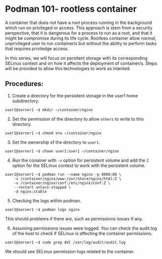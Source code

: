 # Podman 101- rootless container
A container that does not have a root process running in the background which run on privileged  or access. This approach is stem from a security perspective, that it is dangerous for a process to run as a root, and that it might be compromise
during its life cycle. Rootless container allow normal, unprivileged user to run container/s but without the ability to perform tasks that
requires priviledge access.

In this series, we will focus on persitent storage with its corresponding SELinux context and on how it affects the deployment of container/s. Steps will be provided to allow this technologies to work as intented.

## Procedures:

1. Create a directory for the persistent storage in the user1 home subdirectory.
```
user1@server1 ~$ mkdir ~/container/nginx
```
2. Set the permission of the directory to allow `others` to write to this directory.
```
user1@server1 ~$ chmod o+w ~/container/nginx
```
3. Set the ownership of the directory to `user1`.
```
user1@server1 ~$ chown user1:user1 ~/container/nginx
```
4. Run the conainer with `-v` option for persistent volume and add the `Z` option for the SELinux context to work with the persistent volume.
```
user1@server1 ~$ podman run --name nginx -p 8000:80 \
    -v /container/nginx/www:/usr/share/nginx/html:Z \
    -v /container/nginx/conf:/etc/nginx/conf:Z \
    --restart unless-stopped \
    -d nginx:stable
```
5. Checking the logs within podman.
```
user1@server1 ~$ podman logs nginx
```
This should problems if there are, such as permissions issues if any.

6. Assuming permissions issues were logged. You can check the audit.log of the host to check if SELinux is affecting the container permissions.
```
user1@server1 ~$ sudo grep AVC /var/log/audit/audit.log
```
We should see SELinux permission logs related to the container.

